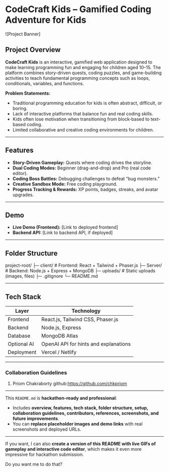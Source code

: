 # CodeCraft Kids – Gamified Coding Adventure for Kids

![Project Banner]

## Project Overview
**CodeCraft Kids** is an interactive, gamified web application designed to make learning programming fun and engaging for children aged 10–15. The platform combines story-driven quests, coding puzzles, and game-building activities to teach fundamental programming concepts such as loops, conditionals, variables, and functions.

**Problem Statements:**
- Traditional programming education for kids is often abstract, difficult, or boring.
- Lack of interactive platforms that balance fun and real coding skills.
- Kids often lose motivation when transitioning from block-based to text-based coding.
- Limited collaborative and creative coding environments for children.

---

## Features
- **Story-Driven Gameplay:** Quests where coding drives the storyline.
- **Dual Coding Modes:** Beginner (drag-and-drop) and Pro (real code editor).
- **Coding Boss Battles:** Debugging challenges to defeat “bug monsters.”
- **Creative Sandbox Mode:** Free coding playground.
- **Progress Tracking & Rewards:** XP points, badges, streaks, and avatar upgrades.

---

## Demo
- **Live Demo (Frontend):** [Link to deployed frontend]  
- **Backend API:** [Link to backend API, if deployed]



---

## Folder Structure
project-root/
├─ client/ # Frontend: React + Tailwind + Phaser.js
├─ Server/ # Backend: Node.js + Express + MongoDB
├─ uploads/ # Static uploads (images, files)
├─ .gitignore
└─ README.md

---

## Tech Stack

| Layer        | Technology                                         |
|--------------|---------------------------------------------------|
| Frontend     | React.js, Tailwind CSS, Phaser.js                |
| Backend      | Node.js, Express                                 |
| Database     | MongoDB Atlas                                    |
| Optional AI  | OpenAI API for hints and explanations           |
| Deployment   | Vercel / Netlify                                 |

---


### Collaboration Guidelines
1. Priom Chakraborty  github:https://github.com/chkpriom

---

This `README.md` is **hackathon-ready and professional**:

- Includes **overview, features, tech stack, folder structure, setup, collaboration guidelines, contributors, references, screenshots, and future improvements**.  
- You can **replace placeholder images and demo links** with real screenshots and deployed URLs.  

---

If you want, I can also **create a version of this README with live GIFs of gameplay and interactive code editor**, which makes it even more impressive for hackathon submission.  

Do you want me to do that?
